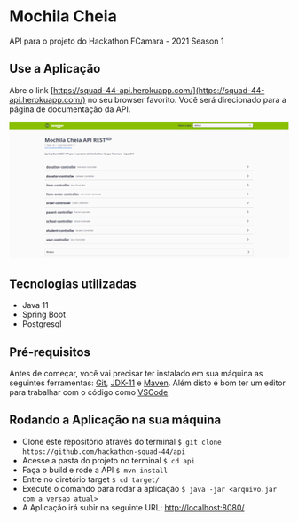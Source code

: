 # Mochila Cheia
 API para o projeto do Hackathon FCamara - 2021 Season 1

## Use a Aplicação

Abre o link [https://squad-44-api.herokuapp.com/](https://squad-44-api.herokuapp.com/) no seu browser favorito. Você será direcionado para a página de documentação da API.

![](/.docs/images/swagger-print.PNG)

## Tecnologias utilizadas
- Java 11
- Spring Boot
- Postgresql

## Pré-requisitos
Antes de começar, você vai precisar ter instalado em sua máquina as seguintes ferramentas:
[Git](https://git-scm.com), [JDK-11](https://www.oracle.com/br/java/technologies/javase-jdk11-downloads.html) e [Maven](https://maven.apache.org/download.cgi).
Além disto é bom ter um editor para trabalhar com o código como [VSCode](https://code.visualstudio.com/)

## Rodando a Aplicação na sua máquina
- Clone este repositório através do terminal ``` $ git clone https://github.com/hackathon-squad-44/api ```
- Acesse a pasta do projeto no terminal ``` $ cd api ```
- Faça o build e rode a API ``` $ mvn install ```
- Entre no diretório target ``` $ cd target/ ```
- Execute o comando para rodar a aplicação ``` $ java -jar <arquivo.jar com a versao atual> ```
- A Aplicação irá subir na seguinte URL:  [http://localhost:8080/](http://localhost:8080/)